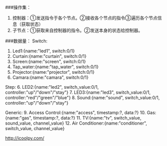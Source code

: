 ###操作集：
  1. 控制器：①发送指令于各个节点。②接收各个节点的指令③遍历各个节点信息（获取状态）
  2. 子节点：①获取来自控制器的指令。②发送本身的状态给控制器。


###数据量：
Switch:
  1. Led1:{name:"led1", switch:0/1}
  2. Curtain:{name:"curtain", switch:0/1}
  3. Screen:{name:"screen", switch:0/1}
  4. Tap_water:{name:"tap_water", switch:0/1}
  5. Projector:{name:"projector", switch:0/1}
  6. Camara:{name:"camara", switch:0/1}

Step:
  6. LED2:{name:"led2", switch_value:0/1, controller:"up"/"down"/"stay"}
  7. LED3:{name:"led3", switch_value:0/1, controller:"red"/"green"/"blue"}
  8. Sound:{name:"sound", switch_value:0/1, controller:"up"/"down"/"stay"}

Generic:
  9. Access Control:{name:"access", timestamp:?, data:?}
  10. Gas:{name:"gas",  timestamp:?, data:?}
  11. TV:{name:"tv", switch_value, sound_value, channel_value}
  12. Air Conditioner:{name:"conditioner", switch_value, channel_value}

http://icoolpy.com/
